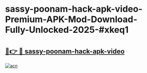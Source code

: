 # sassy-poonam-hack-apk-video-Premium-APK-Mod-Download-Fully-Unlocked-2025-#xkeq1

# <h2><a href="https://bedroomkl.my?title=sassy-poonam-hack-apk-video&ref=1AP">🔗👉 🔴 sassy-poonam-hack-apk-video</a></h2>

[![acn](https://github.com/user-attachments/assets/0f9c940e-d8b0-45ae-aac7-cd30a18b3e1c)](https://bedroomkl.my?title=sassy-poonam-hack-apk-video&ref=1AP)

